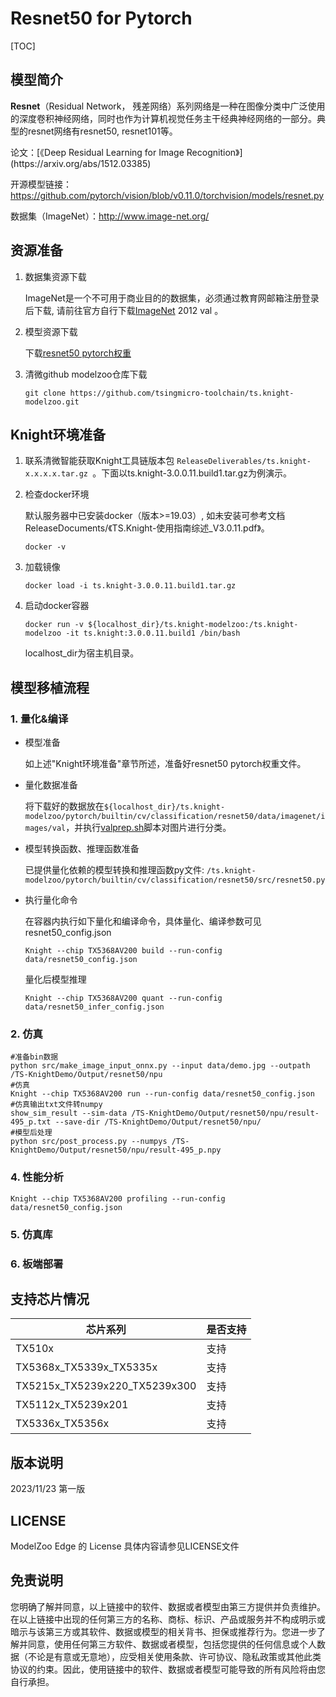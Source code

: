 # Resnet50 for Pytorch

<!--命名规则 {model_name}-{dataset}-{framework}-->

[TOC]

## 模型简介

**Resnet**（Residual Network， 残差网络）系列网络是一种在图像分类中广泛使用的深度卷积神经网络，同时也作为计算机视觉任务主干经典神经网络的一部分。典型的resnet网络有resnet50, resnet101等。

<!--可选-->论文：[《Deep Residual Learning for Image Recognition》](https://arxiv.org/abs/1512.03385)

开源模型链接：https://github.com/pytorch/vision/blob/v0.11.0/torchvision/models/resnet.py

数据集（ImageNet）：http://www.image-net.org/

## 资源准备

1. 数据集资源下载

	ImageNet是一个不可用于商业目的的数据集，必须通过教育网邮箱注册登录后下载, 请前往官方自行下载[ImageNet](http://image-net.org/) 2012 val 。

2. 模型资源下载

	下载[resnet50 pytorch权重](https://download.pytorch.org/models/resnet50-0676ba61.pth)

3. 清微github modelzoo仓库下载

	```git clone https://github.com/tsingmicro-toolchain/ts.knight-modelzoo.git```

## Knight环境准备

1. 联系清微智能获取Knight工具链版本包 ```ReleaseDeliverables/ts.knight-x.x.x.x.tar.gz ```。下面以ts.knight-3.0.0.11.build1.tar.gz为例演示。

2. 检查docker环境

	​默认服务器中已安装docker（版本>=19.03）, 如未安装可参考文档ReleaseDocuments/《TS.Knight-使用指南综述_V3.0.11.pdf》。
	
	```
	docker -v   
	```

3. 加载镜像
	
	```
	docker load -i ts.knight-3.0.0.11.build1.tar.gz
	```

4. 启动docker容器

	```
	docker run -v ${localhost_dir}/ts.knight-modelzoo:/ts.knight-modelzoo -it ts.knight:3.0.0.11.build1 /bin/bash
	```
	
	localhost_dir为宿主机目录。



## 模型移植流程

### 1. 量化&编译

-   模型准备
	
	如上述"Knight环境准备"章节所述，准备好resnet50 pytorch权重文件。
	

-   量化数据准备

    将下载好的数据放在`${localhost_dir}/ts.knight-modelzoo/pytorch/builtin/cv/classification/resnet50/data/imagenet/images/val`，并执行[valprep.sh](https://pan.baidu.com/s/1rAOzMAZhlN6sCvJMoBQROg?pwd=u2np)脚本对图片进行分类。

-   模型转换函数、推理函数准备
	
	已提供量化依赖的模型转换和推理函数py文件: ```/ts.knight-modelzoo/pytorch/builtin/cv/classification/resnet50/src/resnet50.py```

-   执行量化命令

	在容器内执行如下量化和编译命令，具体量化、编译参数可见 resnet50_config.json

    	Knight --chip TX5368AV200 build --run-config data/resnet50_config.json
	
	量化后模型推理

    	Knight --chip TX5368AV200 quant --run-config data/resnet50_infer_config.json



### 2. 仿真

    #准备bin数据
    python src/make_image_input_onnx.py --input data/demo.jpg --outpath /TS-KnightDemo/Output/resnet50/npu
    #仿真
    Knight --chip TX5368AV200 run --run-config data/resnet50_config.json
	#仿真输出txt文件转numpy
	show_sim_result --sim-data /TS-KnightDemo/Output/resnet50/npu/result-495_p.txt --save-dir /TS-KnightDemo/Output/resnet50/npu/
	#模型后处理
	python src/post_process.py --numpys /TS-KnightDemo/Output/resnet50/npu/result-495_p.npy

### 4. 性能分析

```
Knight --chip TX5368AV200 profiling --run-config data/resnet50_config.json
```

### 5. 仿真库

### 6. 板端部署



## 支持芯片情况

| 芯片系列                                          | 是否支持 |
| ------------------------------------------------- | -------- |
| TX510x                                            | 支持     |
| TX5368x_TX5339x_TX5335x                           | 支持     |
| TX5215x_TX5239x220_TX5239x300          | 支持     |
| TX5112x_TX5239x201                                | 支持     |
| TX5336x_TX5356x                                   | 支持     |



## 版本说明

2023/11/23  第一版



## LICENSE

ModelZoo Edge 的 License 具体内容请参见LICENSE文件

## 免责说明

您明确了解并同意，以上链接中的软件、数据或者模型由第三方提供并负责维护。在以上链接中出现的任何第三方的名称、商标、标识、产品或服务并不构成明示或暗示与该第三方或其软件、数据或模型的相关背书、担保或推荐行为。您进一步了解并同意，使用任何第三方软件、数据或者模型，包括您提供的任何信息或个人数据（不论是有意或无意地），应受相关使用条款、许可协议、隐私政策或其他此类协议的约束。因此，使用链接中的软件、数据或者模型可能导致的所有风险将由您自行承担。



